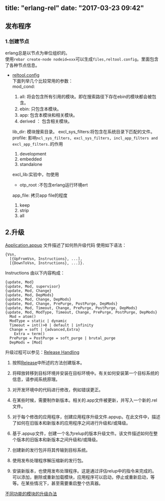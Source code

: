 title: "erlang-rel"
date: "2017-03-23 09:42"
---
## 发布程序
### 1.创建节点
erlang总是以节点为单位组织的。  
使用`rebar create-node nodeid=xxx`可以生成`files,reltool.config`。里面包含了各种节点信息。
- [reltool.config][31eb1f61]  
下面列举几个比较常用的参数：  
mod_cond:  
  1. all: 将会包含所有引用的模块。即在搜索路径下存在ebin的模块都会被包含。
  2. ebin: 只包含本模块。
  3. app: 包含本模块和相关模块。
  4. derived ： 包含相关模块。

  lib_dir: 模块搜索目录。
  excl_sys_filters:将包含在系统目录下匹配的文件。
  profile: 影响`ncl_sys_filters, excl_sys_filters, incl_app_filters and excl_app_filters.`的作用
  1. development
  2. embedded
  3. standalone

  excl_lib:实验中，勿使用
  * otp_root :不包含erlang运行环境ert  

  app_file: 拷贝app file的程度
  1. keep
  2. strip
  3. all

## 2.升级
[Application.appup][f5a8808d] 文件描述了如何热升级代码
使用如下语法：
```
{Vsn,
  [{UpFromVsn, Instructions}, ...],
  [{DownToVsn, Instructions}, ...]}.
  ```
Instructions 由以下内容构成：

    {update, Mod}
    {update, Mod, supervisor}
    {update, Mod, Change}
    {update, Mod, DepMods}
    {update, Mod, Change, DepMods}
    {update, Mod, Change, PrePurge, PostPurge, DepMods}
    {update, Mod, Timeout, Change, PrePurge, PostPurge, DepMods}
    {update, Mod, ModType, Timeout, Change, PrePurge, PostPurge, DepMods}
      Mod = atom()
      ModType = static | dynamic
      Timeout = int()>0 | default | infinity
      Change = soft | {advanced,Extra}
        Extra = term()
      PrePurge = PostPurge = soft_purge | brutal_purge
      DepMods = [Mod]

升级过程可以参见：[Release Handling](http://erlang.org/doc/design_principles/release_handling.html)

1. 按照[Release][0a7e9248]中所述的方法创建版本。

2. 将释放转移到目标环境并安装在目标环境中。有关如何安装第一个目标系统的信息，请参阅系统原理。

3. 对开发环境中的代码进行修改，例如错误更正。

4. 在某些时候，需要制作新版本。相关的.app文件被更新，并写入一个新的.rel文件。

5. 对于每个修改的应用程序，创建应用程序升级文件.appup。在此文件中，描述了如何在旧版本和新版本的应用程序之间进行升级和/或降级。

6. 基于.appup文件，创建一个名为relup的版本升级文件。该文件描述如何在整个版本的旧版本和新版本之间升级和/或降级。

7. 创建新的发行包并将其传输到目标系统。

8. 使用发布处理程序解压缩新的发行包。

9. 安装新版本，也使用发布处理程序。这是通过评估relup中的指令来完成的。可以添加，删除或重新加载模块，应用程序可以启动，停止或重新启动，等等。在某些情况下，甚至需要重启整个仿真器。

[不同功能的模块的升级办法][c5561e88]

  [c5561e88]: http://erlang.org/doc/design_principles/appup_cookbook.html "升级办法"
  [0a7e9248]: http://erlang.org/doc/design_principles/release_structure.html "创建版本"
  [31eb1f61]: http://erlang.org/doc/man/reltool.html "reltool"
  [f5a8808d]: http://erlang.org/doc/man/appup.html "upgrade"
